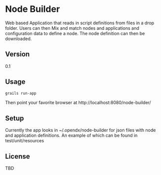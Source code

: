 Node Builder
=========

Web based Application that reads in script definitions from files in a drop folder. Users can then Mix and match nodes
and applications and configuration data to define a node.  The node definition can then be downloaded.


Version
-

0.1

Usage
-

```sh
grails run-app
```

Then point your favorite browser at http://localhost:8080/node-builder/


Setup
-

Currently the app looks in ~/.opendx/node-builder for json files with node and application definitions.  An example of
which can be found in test/unit/resources


License
-

TBD